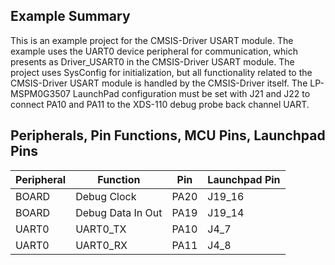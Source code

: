 ## Example Summary

This is an example project for the CMSIS-Driver USART module.
The example uses the UART0 device peripheral for communication, which presents as Driver_USART0 in the CMSIS-Driver USART module.
The project uses SysConfig for initialization, but all functionality related to the CMSIS-Driver USART module is handled by the CMSIS-Driver itself.
The LP-MSPM0G3507 LaunchPad configuration must be set with J21 and J22 to connect PA10 and PA11 to the XDS-110 debug probe back channel UART.

## Peripherals, Pin Functions, MCU Pins, Launchpad Pins
| Peripheral | Function | Pin | Launchpad Pin |
| --- | --- | --- | --- |
| BOARD | Debug Clock | PA20 | J19_16 |
| BOARD | Debug Data In Out | PA19 | J19_14 |
| UART0 | UART0_TX | PA10 | J4_7 |
| UART0 | UART0_RX | PA11 | J4_8 |
